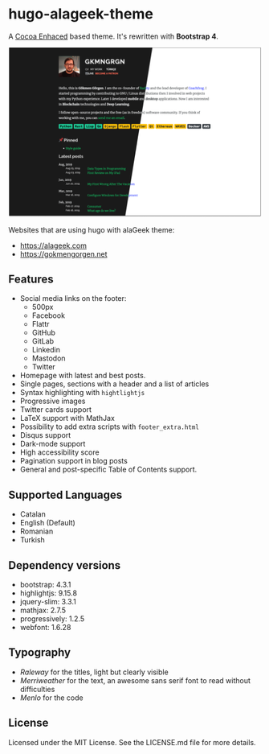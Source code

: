 # hugo-alageek-theme
A [Cocoa Enhaced](https://github.com/mtn/cocoa-eh-hugo-theme) based theme. It's rewritten with **Bootstrap 4**.

![](/images/screenshot.png)

Websites that are using hugo with alaGeek theme:

* https://alageek.com
* https://gokmengorgen.net

## Features

* Social media links on the footer:
    - 500px
    - Facebook
    - Flattr
    - GitHub
    - GitLab
    - Linkedin
    - Mastodon
    - Twitter
* Homepage with latest and best posts.
* Single pages, sections with a header and a list of articles
* Syntax highlighting with `hightlightjs`
* Progressive images
* Twitter cards support
* LaTeX support with MathJax
* Possibility to add extra scripts with `footer_extra.html`
* Disqus support
* Dark-mode support
* High accessibility score
* Pagination support in blog posts
* General and post-specific Table of Contents support.

## Supported Languages

* Catalan
* English (Default)
* Romanian
* Turkish

## Dependency versions

* bootstrap: 4.3.1
* highlightjs: 9.15.8
* jquery-slim: 3.3.1
* mathjax: 2.7.5
* progressively: 1.2.5
* webfont: 1.6.28

## Typography

* *Raleway* for the titles, light but clearly visible
* *Merriweather* for the text, an awesome sans serif font to read without difficulties
* *Menlo* for the code

## License

Licensed under the MIT License. See the LICENSE.md file for more details.

